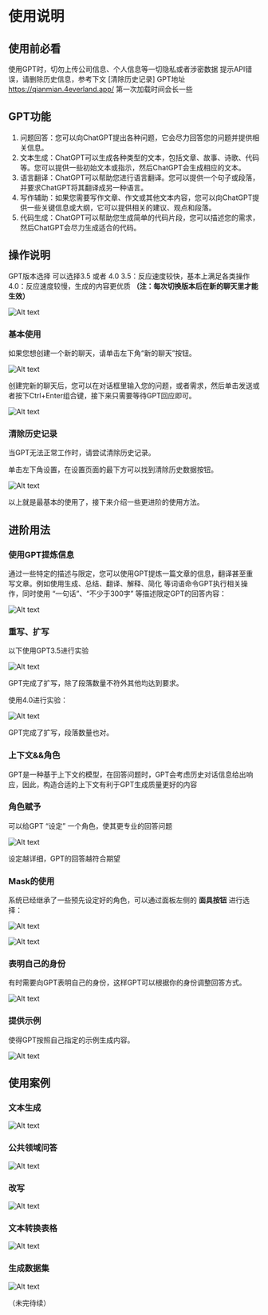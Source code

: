 # 使用说明
## 使用前必看
使用GPT时，切勿上传公司信息、个人信息等一切隐私或者涉密数据
提示API错误，请删除历史信息，参考下文 [清除历史记录]
GPT地址
https://qianmian.4everland.app/
第一次加载时间会长一些

## GPT功能
1. 问题回答：您可以向ChatGPT提出各种问题，它会尽力回答您的问题并提供相关信息。
2. 文本生成：ChatGPT可以生成各种类型的文本，包括文章、故事、诗歌、代码等。您可以提供一些初始文本或指示，然后ChatGPT会生成相应的文本。
3. 语言翻译：ChatGPT可以帮助您进行语言翻译。您可以提供一个句子或段落，并要求ChatGPT将其翻译成另一种语言。
4. 写作辅助：如果您需要写作文章、作文或其他文本内容，您可以向ChatGPT提供一些关键信息或大纲，它可以提供相关的建议、观点和段落。
5. 代码生成：ChatGPT可以帮助您生成简单的代码片段，您可以描述您的需求，然后ChatGPT会尽力生成适合的代码。

## 操作说明
GPT版本选择
可以选择3.5 或者 4.0
3.5：反应速度较快，基本上满足各类操作
4.0：反应速度较慢，生成的内容更优质
**（注：每次切换版本后在新的聊天里才能生效）**

![Alt text](./documents/help_img/image.png#pic_center)


### 基本使用
如果您想创建一个新的聊天，请单击左下角“新的聊天”按钮。

![Alt text](./documents/help_img/image2.png#pic_center)

创建完新的聊天后，您可以在对话框里输入您的问题，或者需求，然后单击发送或者按下Ctrl+Enter组合键，接下来只需要等待GPT回应即可。

![Alt text](./documents/help_img/image3.png#pic_center)

### 清除历史记录
当GPT无法正常工作时，请尝试清除历史记录。

单击左下角设置，在设置页面的最下方可以找到清除历史数据按钮。

![Alt text](./documents/help_img/image4.png#pic_center)

以上就是最基本的使用了，接下来介绍一些更进阶的使用方法。

## 进阶用法
### 使用GPT提炼信息
通过一些特定的描述与限定，您可以使用GPT提炼一篇文章的信息，翻译甚至重写文章。例如使用生成、总结、翻译、解释、简化 等词语命令GPT执行相关操作，同时使用 “一句话”、“不少于300字” 等描述限定GPT的回答内容：

![Alt text](./documents/help_img/image5.png#pic_center)

### 重写、扩写
以下使用GPT3.5进行实验

![Alt text](./documents/help_img/image6.png#pic_center)

GPT完成了扩写，除了段落数量不符外其他均达到要求。

使用4.0进行实验：

![Alt text](./documents/help_img/image7.png#pic_center)

GPT完成了扩写，段落数量也对。

### 上下文&&角色
GPT是一种基于上下文的模型，在回答问题时，GPT会考虑历史对话信息给出响应，因此，构造合适的上下文有利于GPT生成质量更好的内容

### 角色赋予
可以给GPT “设定” 一个角色，使其更专业的回答问题

![Alt text](./documents/help_img/image8.png#pic_center)

设定越详细，GPT的回答越符合期望

### Mask的使用
系统已经继承了一些预先设定好的角色，可以通过面板左侧的 **面具按钮** 进行选择：

![Alt text](./documents/help_img/image9.png#pic_center)

![Alt text](./documents/help_img/image10.png#pic_center)

### 表明自己的身份
有时需要向GPT表明自己的身份，这样GPT可以根据你的身份调整回答方式。

![Alt text](./documents/help_img/image11.png#pic_center)

### 提供示例
使得GPT按照自己指定的示例生成内容。

![Alt text](./documents/help_img/image12.png#pic_center)

## 使用案例
### 文本生成

![Alt text](./documents/help_img/image13.png#pic_center)

### 公共领域问答

![Alt text](./documents/help_img/image14.png#pic_center)

### 改写

![Alt text](./documents/help_img/image15.png#pic_center)

### 文本转换表格

![Alt text](./documents/help_img/image16.png#pic_center)

### 生成数据集

![Alt text](./documents/help_img/image17.png#pic_center)

（未完待续）